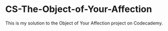 # CS-The-Object-of-Your-Affection
This is my solution to the Object of Your Affection project on Codecademy.
